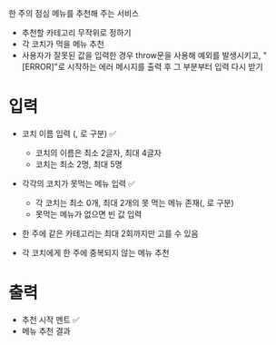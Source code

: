한 주의 점심 메뉴를 추천해 주는 서비스

- 추천할 카테고리 무작위로 정하기
- 각 코치가 먹을 메뉴 추천
- 사용자가 잘못된 값을 입력한 경우 throw문을 사용해 예외를 발생시키고, "[ERROR]"로 시작하는 에러 메시지를 출력 후 그 부분부터 입력 다시 받기

# 입력

- 코치 이름 입력 (, 로 구분) ✅

  - 코치의 이름은 최소 2글자, 최대 4글자
  - 코치는 최소 2명, 최대 5명

- 각각의 코치가 못먹는 메뉴 입력 ✅

  - 각 코치는 최소 0개, 최대 2개의 못 먹는 메뉴 존재(, 로 구분)
  - 못먹는 메뉴가 없으면 빈 값 입력

- 한 주에 같은 카테고리는 최대 2회까지만 고를 수 있음
- 각 코치에게 한 주에 중복되지 않는 메뉴 추천

# 출력

- 추천 시작 멘트 ✅
- 메뉴 추천 결과
